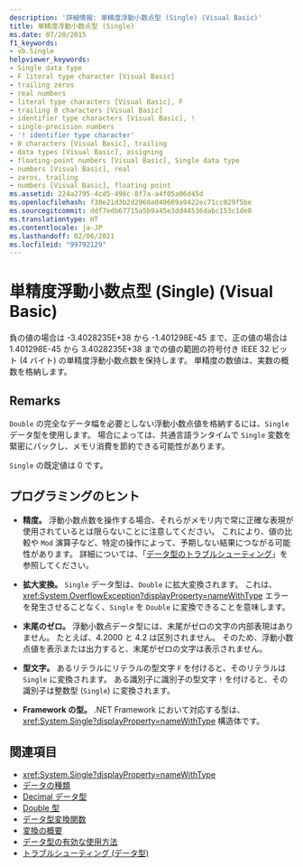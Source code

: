 ```yaml
---
description: '詳細情報: 単精度浮動小数点型 (Single) (Visual Basic)'
title: 単精度浮動小数点型 (Single)
ms.date: 07/20/2015
f1_keywords:
- vb.Single
helpviewer_keywords:
- Single data type
- F literal type character [Visual Basic]
- trailing zeros
- real numbers
- literal type characters [Visual Basic], F
- trailing 0 characters [Visual Basic]
- identifier type characters [Visual Basic], !
- single-precision numbers
- '! identifier type character'
- 0 characters [Visual Basic], trailing
- data types [Visual Basic], assigning
- floating-point numbers [Visual Basic], Single data type
- numbers [Visual Basic], real
- zeros, trailing
- numbers [Visual Basic], floating point
ms.assetid: 224a2795-4cd5-496c-8f7a-a4f05a06d45d
ms.openlocfilehash: f30e21d3b2d2960a040609a9422ec71cc029f5be
ms.sourcegitcommit: ddf7edb67715a5b9a45e3dd44536dabc153c1de0
ms.translationtype: HT
ms.contentlocale: ja-JP
ms.lasthandoff: 02/06/2021
ms.locfileid: "99792129"
---
```

# <a name="single-data-type-visual-basic"></a>単精度浮動小数点型 (Single) (Visual Basic)

負の値の場合は -3.4028235E+38 から -1.401298E-45 まで、正の値の場合は 1.401298E-45 から 3.4028235E+38 までの値の範囲の符号付き IEEE 32 ビット (4 バイト) の単精度浮動小数点数を保持します。 単精度の数値は、実数の概数を格納します。  
  
## <a name="remarks"></a>Remarks  

 `Double` の完全なデータ幅を必要としない浮動小数点値を格納するには、`Single` データ型を使用します。 場合によっては、共通言語ランタイムで `Single` 変数を緊密にパックし、メモリ消費を節約できる可能性があります。  
  
 `Single` の既定値は 0 です。  
  
## <a name="programming-tips"></a>プログラミングのヒント  
  
- **精度。** 浮動小数点数を操作する場合、それらがメモリ内で常に正確な表現が使用されているとは限らないことに注意してください。 これにより、値の比較や `Mod` 演算子など、特定の操作によって、予期しない結果につながる可能性があります。 詳細については、「[データ型のトラブルシューティング](../../programming-guide/language-features/data-types/troubleshooting-data-types.md)」を参照してください。  
  
- **拡大変換。** `Single` データ型は、`Double` に拡大変換されます。 これは、<xref:System.OverflowException?displayProperty=nameWithType> エラーを発生させることなく、`Single` を `Double` に変換できることを意味します。  
  
- **末尾のゼロ。** 浮動小数点データ型には、末尾がゼロの文字の内部表現はありません。 たとえば、4.2000 と 4.2 は区別されません。 そのため、浮動小数点値を表示または出力すると、末尾がゼロの文字は表示されません。  
  
- **型文字。** あるリテラルにリテラルの型文字 `F` を付けると、そのリテラルは `Single` に変換されます。 ある識別子に識別子の型文字 `!` を付けると、その識別子は整数型 (`Single`) に変換されます。  
  
- **Framework の型。** .NET Framework において対応する型は、<xref:System.Single?displayProperty=nameWithType> 構造体です。  
  
## <a name="see-also"></a>関連項目

- <xref:System.Single?displayProperty=nameWithType>
- [データの種類](index.md)
- [Decimal データ型](decimal-data-type.md)
- [Double 型](double-data-type.md)
- [データ型変換関数](../functions/type-conversion-functions.md)
- [変換の概要](../keywords/conversion-summary.md)
- [データ型の有効な使用方法](../../programming-guide/language-features/data-types/efficient-use-of-data-types.md)
- [トラブルシューティング (データ型)](../../programming-guide/language-features/data-types/troubleshooting-data-types.md)

